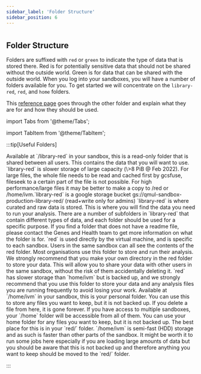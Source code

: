 ```yaml
---
sidebar_label: 'Folder Structure'
sidebar_position: 6
---
```


#

## Folder Structure

Folders are suffixed with `red` or `green` to indicate the type of data that is stored there. Red is for potentially sensitive data that should not be shared without the outside world. Green is for data that can be shared with the outside world. When you log into your sandboxes, you will have a number of folders available for you. To get started we will concentrate on the `library-red`, `red`, and `home` folders.

This [reference page](../explainers/file_structure.md) goes through the other folder and explain what they are for and how they should be used. 


import Tabs from '@theme/Tabs';

import TabItem from '@theme/TabItem';

:::tip[Useful Folders]

<Tabs>
  <TabItem value="library-red" label="library-red">Available at `/library-red` in your sandbox, this is a read-only folder that is shared between all users. This contains the data that you will want to use. `library-red` is slower storage of large capacity (\>8 PiB @ Feb 2022). For large files, the whole file needs to be read and cached first by gcsfuse, fileseek to a certain part of the file is not possible. For high performance/large files it may be better to make a copy to /red or /home/ivm.`library-red` is a google storage bucket gs://qmul-sandbox-production-library-red/ (read+write only for admins) `library-red` is where curated and raw data is stored. This is where you will find the data you need to run your analysis. There are a number of subfolders in `library-red` that contain different types of data, and each folder should be used for a specific purpose. If you find a folder that does not have a readme file, please contact the Genes and Health team to get more information on what the folder is for.</TabItem>
  <TabItem value="red" label="red">`red` is used directly by the virtual machine, and is specific to each sandbox. Users in the same sandbox can all see the contents of the red folder. Most organisations use this folder to store and run their analysis. We strongly recommend that you make your own directory in the red folder to store your data. This will allow you to share your data with other users in the same sandbox, without the risk of them accidentally deleting it. `red` has slower storage than `home/ivm` but is backed up, and we strongly recommend that you use this folder to store your data and any analysis files you are running frequently to avoid losing your work.</TabItem>
  <TabItem value="Home" label="Home">Available at `/home/ivm` in your sandbox, this is your personal folder. You can use this to store any files you want to keep, but it is not backed up. If you delete a file from here, it is gone forever. If you have access to multiple sandboxes, your `/home` folder will be accessible from all of them. You can use your home folder for any files you want to keep, but it is not backed up. The best place for this is in your `red/` folder. `/home/ivm` is semi-fast (HDD) storage and as such is faster than other parts of the sandbox. It might be worth it to run some jobs here especially if you are loading large amounts of data but you should be aware that this is not backed up and therefore anything you want to keep should be moved to the `red/` folder.</TabItem>
</Tabs>

:::